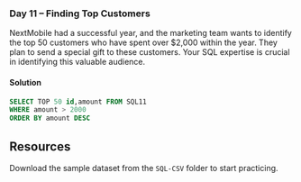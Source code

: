 ### Day 11 – Finding Top Customers

NextMobile had a successful year, and the marketing team wants to identify the top 50 customers who have spent over $2,000 within the year. They plan to send a special gift to these customers. Your SQL expertise is crucial in identifying this valuable audience.

#### Solution
```sql
SELECT TOP 50 id,amount FROM SQL11
WHERE amount > 2000
ORDER BY amount DESC
```

## Resources

Download the sample dataset from the `SQL-CSV` folder to start practicing.



